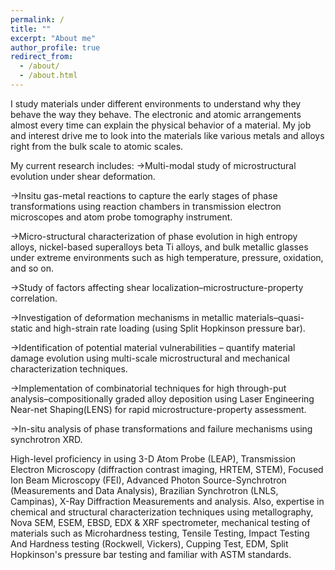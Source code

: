 ```yaml
---
permalink: /
title: ""
excerpt: "About me"
author_profile: true
redirect_from: 
  - /about/
  - /about.html
---
```


I study materials under different environments to understand why they behave the way they behave. The electronic and atomic arrangements almost every time can explain the physical behavior of a material. My job and interest drive me to look into the materials like various metals and alloys right from the bulk scale to atomic scales.

My current research includes:
->Multi-modal study of microstructural evolution under shear deformation.

->Insitu gas-metal reactions to capture the early stages of phase transformations using reaction chambers in transmission electron microscopes and atom probe tomography instrument.

->Micro-structural characterization of phase evolution in high entropy alloys, nickel-based superalloys beta Ti alloys, and bulk metallic glasses under extreme environments such as high temperature, pressure, oxidation, and so on.

->Study of factors affecting shear localization–microstructure-property correlation.

->Investigation of deformation mechanisms in metallic materials–quasi-static and high-strain rate loading (using Split Hopkinson pressure bar).

->Identification of potential material vulnerabilities – quantify material damage evolution using multi-scale microstructural and mechanical characterization techniques.

->Implementation of combinatorial techniques for high through-put analysis–compositionally graded alloy deposition using Laser Engineering Near-net Shaping(LENS) for rapid microstructure-property assessment.

->In-situ analysis of phase transformations and failure mechanisms using synchrotron XRD.

High-level proficiency in using 3-D Atom Probe (LEAP), Transmission Electron Microscopy (diffraction contrast imaging, HRTEM, STEM), Focused Ion Beam Microscopy (FEI), Advanced Photon Source-Synchrotron (Measurements and Data Analysis), Brazilian Synchrotron (LNLS, Campinas), X-Ray Diffraction Measurements and analysis.
Also, expertise in chemical and structural characterization techniques using metallography, Nova SEM, ESEM, EBSD, EDX & XRF spectrometer, mechanical testing of materials such as Microhardness testing, Tensile Testing, Impact Testing And Hardness testing (Rockwell, Vickers), Cupping Test, EDM, Split Hopkinson's pressure bar testing and familiar with ASTM standards.